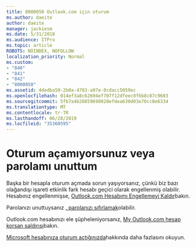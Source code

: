 ```yaml
---
title: 8000050 Outlook.com için oturum
ms.author: daeite
author: daeite
manager: jackiesm
ms.date: 5/31/2018
ms.audience: ITPro
ms.topic: article
ROBOTS: NOINDEX, NOFOLLOW
localization_priority: Normal
ms.custom:
- "840"
- "841"
- "842"
- "8000050"
ms.assetid: 4dedba59-2b0a-4783-a97e-0cdacc5059ec
ms.openlocfilehash: 014ef3a8c62694ef707f12dfeec0f6b8c87c9603
ms.sourcegitcommit: 5fb7a4b28859690020efdea630d03e70cc0e6334
ms.translationtype: MT
ms.contentlocale: tr-TR
ms.lasthandoff: 06/28/2019
ms.locfileid: "35360595"
---
```

# <a name="i-cant-sign-in-or-forgot-my-password"></a>Oturum açamıyorsunuz veya parolamı unuttum

Başka bir hesapla oturum açmada sorun yaşıyorsanız, çünkü biz bazı olağandışı işareti etkinlik fark hesabı geçici olarak engellenmiş olabilir. Hesabınız engellenmişse, [Outlook.com Hesabımı Engellemeyi Kaldır](https://go.microsoft.com/fwlink/p/?linkid=2001800&amp;clcid=0x409)bakın.
  
Parolanızı unuttuysanız [, parolanızı sıfırlamak](https://go.microsoft.com/fwlink/p/?linkid=841909)olabilir.
  
Outlook.com hesabınızı ele şüpheleniyorsanız, [My Outlook.com hesap korsan saldırısı](https://go.microsoft.com/fwlink/p/?linkid=874366)bakın.
  
[Microsoft hesabınıza oturum açtığınızda](https://go.microsoft.com/fwlink/p/?linkid=842227)hakkında daha fazlasını okuyun.
  